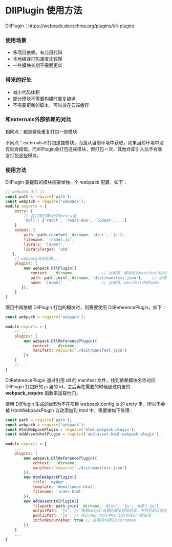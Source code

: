 # DllPlugin 使用方法
DllPlugin：https://webpack.docschina.org/plugins/dll-plugin/

### 使用场景
- 多项目依赖，有公用代码
- 本地编译打包速度比较慢
- 一些模块长期不需要更新

### 带来的好处
- 减小代码体积
- 部分模块不需要构建时重复编译
- 不需要更新的脚本，可以放在云端缓存

### 和externals外部依赖的对比
相同点：都是避免重复打包一些模块

不同点：externals不打包这些模块，而是从当前环境中获取，如果当前环境中没有就会报错。而dllPlugin会打包这些模块，但打包一次，其他仓库引入后不会重复打包这些模块。

### 使用方法
DllPlugin 要提取的模块需要单独一个 webpack 配置，如下：
```javascript
// webpack.dll.js
const path = require('path');
const webpack = require('webpack');
module.exports = {
    entry: {
        // 将共用的模块放到entry里
        'mdll': ['react', 'react-dom', 'lodash', ...]
    }
    output: {
        path: path.resolve(__dirname, 'dist', 'js'),
        filename: '[name].js',
        library: '[name]',
        libraryTarget: 'umd'
   },
    // webpack其他配置...
    plugins: [
        new webpack.DllPlugin({
           context: __dirname,            // 必填项，用来标志manifest中的路径
           path: path.join(__dirname, 'dist/manifest.json'),    // 必填项，存放manifest的路径
           name: '[name]'                 // 必填项，manifest中的name
       }),
    ]
}
```

项目中再依赖 DllPlugin 打包的模块时，则需要使用 DllReferencePlugin，如下：
```javascript
const webpack = require('webpack');
 
module.exports = {
    // ...
    plugins: [
        new webpack.DllReferencePlugin({
            context: __dirname,
            manifest: require('./dist/manifest.json')
        })
    ]
    // ...
}
```
DllReferencePlugin 通过引用 dll 的 manifest 文件，找到依赖模块名称对应 DllPlugin 打包好的 js 里的 id，之后再在需要的时候通过内置的 __webpack_require__ 函数来加载他们。

使用 DllPlugin 生成的js因为不在项目 webpack.config.js 的 entry 里，所以不会被 HtmlWebpackPlugin 自动添加到 html 中，需要做如下处理：
```javascript
const path = require('path');
const webpack = require('webpack');
const HtmlWebpackPlugin = require('html-webpack-plugin');
const AddAssetHtmlPlugin = require('add-asset-html-webpack-plugin');
 
module.exports = {
    ...
    plugins: [
        new webpack.DllReferencePlugin({
            context: __dirname,
            manifest: require('./dist/manifest.json')
        }),
        new HtmlWebpackPlugin({
            title: 'myApp',
            template: 'demo/index.html',
            filename: 'index.html'
        }),
        new AddAssetHtmlPlugin({
            filepath: path.join(__dirname, 'dist', 'js', 'mdll.js'),
            outputPath: 'js', // 根据output设置的脚本存放目录，不然会默认放在index.html所在目录
            publicPath: 'js', // 在index.html中script标签src的目录
            includeSourcemap: true // 是否同时拷贝sourcemap
        })
    ]
    ...
}
```